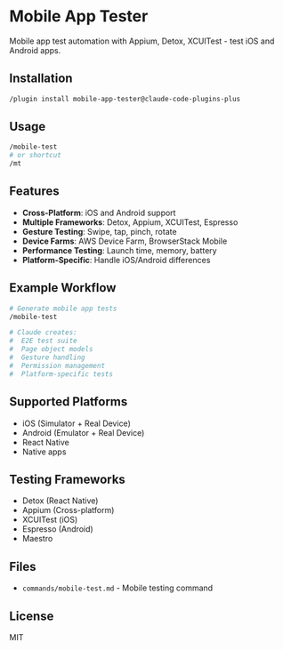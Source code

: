 # Mobile App Tester

Mobile app test automation with Appium, Detox, XCUITest - test iOS and Android apps.

## Installation

```bash
/plugin install mobile-app-tester@claude-code-plugins-plus
```

## Usage

```bash
/mobile-test
# or shortcut
/mt
```

## Features

- **Cross-Platform**: iOS and Android support
- **Multiple Frameworks**: Detox, Appium, XCUITest, Espresso
- **Gesture Testing**: Swipe, tap, pinch, rotate
- **Device Farms**: AWS Device Farm, BrowserStack Mobile
- **Performance Testing**: Launch time, memory, battery
- **Platform-Specific**: Handle iOS/Android differences

## Example Workflow

```bash
# Generate mobile app tests
/mobile-test

# Claude creates:
#  E2E test suite
#  Page object models
#  Gesture handling
#  Permission management
#  Platform-specific tests
```

## Supported Platforms

- iOS (Simulator + Real Device)
- Android (Emulator + Real Device)
- React Native
- Native apps

## Testing Frameworks

- Detox (React Native)
- Appium (Cross-platform)
- XCUITest (iOS)
- Espresso (Android)
- Maestro

## Files

- `commands/mobile-test.md` - Mobile testing command

## License

MIT
